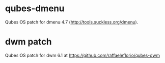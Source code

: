 # qubes-dmenu

Qubes OS patch for dmenu 4.7 (http://tools.suckless.org/dmenu).

# dwm patch
Qubes OS patch for dwm 6.1 at https://github.com/raffaeleflorio/qubes-dwm
